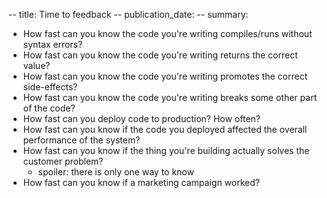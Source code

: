-- title: Time to feedback
-- publication_date:
-- summary: 

* How fast can you know the code you're writing compiles/runs without syntax errors?
* How fast can you know the code you're writing returns the correct value?
* How fast can you know the code you're writing promotes the correct side-effects?
* How fast can you know the code you're writing breaks some other part of the code?
* How fast can you deploy code to production? How often?
* How fast can you know if the code you deployed affected the overall performance of the system?
* How fast can you know if the thing you're building actually solves the customer problem?
  - spoiler: there is only one way to know
* How fast can you know if a marketing campaign worked?


